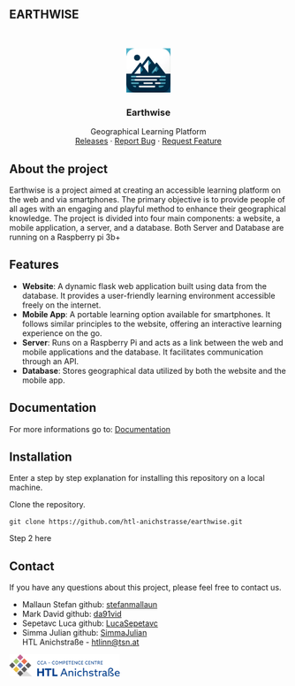 ## EARTHWISE

<br/>
<p align="center">
  <a href="https://htl-anichstrasse.tirol">
    <img src=".github\LOGO.png" alt="Logo" width="80" height="80">
  </a>

  <h3 align="center">Earthwise</h3>

  <p align="center">
    Geographical Learning Platform
    <br/>
    <a href="https://github.com/htl-anichstrasse/earthwise/releases">Releases</a>
    ·
    <a href="https://github.com/htl-anichstrasse/earthwise/issues">Report Bug</a>
    ·
    <a href="https://github.com/htl-anichstrasse/earthwise/issues">Request Feature</a>
  </p>
</p>

## About the project
Earthwise is a project aimed at creating an accessible learning platform on the web and via smartphones. 
The primary objective is to provide people of all ages with an engaging and playful method to enhance their geographical knowledge. 
The project is divided into four main components: a website, a mobile application, a server, and a database. Both Server and Database are running on a Raspberry pi 3b+

## Features
- **Website**: A dynamic flask web application built using data from the database. It provides a user-friendly learning environment accessible freely on the internet.
- **Mobile App**: A portable learning option available for smartphones. It follows similar principles to the website, offering an interactive learning experience on the go.
- **Server**: Runs on a Raspberry Pi and acts as a link between the web and mobile applications and the database. It facilitates communication through an API.
- **Database**: Stores geographical data utilized by both the website and the mobile app.

## Documentation
For more informations go to: [Documentation](https://htlanichstrasse-my.sharepoint.com/:b:/g/personal/stmallaun_office_htlinn_ac_at/EdLECjjNr3xPkVai2_4rceoBLw01ygVsIBBnSt38qaT7zg?e=GYtH3D)

## Installation

Enter a step by step explanation for installing this repository on a local machine.

Clone the repository.
```
git clone https://github.com/htl-anichstrasse/earthwise.git
```

Step 2 here

## Contact

If you have any questions about this project, please feel free to contact us.
- Mallaun Stefan github: [stefanmallaun](https://github.com/stefanmallaun/)<br>
- Mark David github: [da91vid](https://github.com/da91vid)<br>
- Sepetavc Luca github: [LucaSepetavc](https://github.com/LucaSepetavc)<br>
- Simma Julian github: [SimmaJulian](https://github.com/SimmaJulian)<br>
HTL Anichstraße - htlinn@tsn.at

<a href="https://htl-anichstrasse.tirol" target="_blank"><img src=".github/htl-anichstrasse-logo.svg" width="200px"></a>


